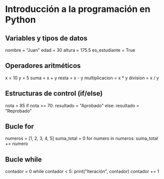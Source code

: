 # Introducción a la programación en Python

## Variables y tipos de datos
nombre = "Juan"
edad = 30
altura = 175.5
es_estudiante = True

## Operadores aritméticos
x = 10
y = 5
suma = x + y
resta = x - y
multiplicacion = x * y
division = x / y

## Estructuras de control (if/else)
nota = 85
if nota >= 70:
    resultado = "Aprobado"
else:
    resultado = "Reprobado"

## Bucle for
numeros = [1, 2, 3, 4, 5]
suma_total = 0
for numero in numeros:
    suma_total += numero

## Bucle while
contador = 0
while contador < 5:
    print("Iteración", contador)
    contador += 1